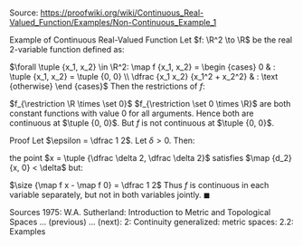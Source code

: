 # 

Source: https://proofwiki.org/wiki/Continuous_Real-Valued_Function/Examples/Non-Continuous_Example_1

Example of Continuous Real-Valued Function
Let $f: \R^2 \to \R$ be the real $2$-variable function defined as:

$\forall \tuple {x_1, x_2} \in \R^2: \map f {x_1, x_2} = \begin {cases} 0 & : \tuple {x_1, x_2} = \tuple {0, 0} \\ \dfrac {x_1 x_2} {x_1^2 + x_2^2} & : \text {otherwise} \end {cases}$
Then the restrictions of $f$:

$f_{\restriction \R \times \set 0}$
$f_{\restriction \set 0 \times \R}$
are both constant functions with value $0$ for all arguments.
Hence both are continuous at $\tuple {0, 0}$.
But $f$ is not continuous at $\tuple {0, 0}$.


Proof
Let $\epsilon = \dfrac 1 2$.
Let $\delta > 0$.
Then:

the point $x = \tuple {\dfrac \delta 2, \dfrac \delta 2}$ satisfies $\map {d_2} {x, 0} < \delta$
but:

$\size {\map f x - \map f 0} = \dfrac 1 2$
Thus $f$ is continuous in each variable separately, but not in both variables jointly.
$\blacksquare$


Sources
1975: W.A. Sutherland: Introduction to Metric and Topological Spaces ... (previous) ... (next): $2$: Continuity generalized: metric spaces: $2.2$: Examples




